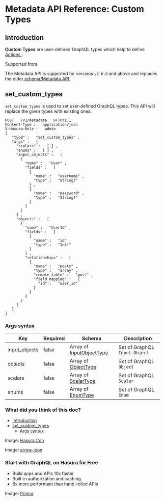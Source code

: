 # Metadata API Reference: Custom Types

## Introduction​

 **Custom Types** are user-defined GraphQL types which help to define[ Actions ](https://hasura.io/docs/latest/api-reference/metadata-api/actions/).

Supported from

The Metadata API is supported for versions `v2.0.0` and above and
replaces the older[ schema/Metadata API ](https://hasura.io/docs/latest/api-reference/schema-metadata-api/index/).

## set_custom_types​

 `set_custom_types` is used to set user-defined GraphQL types. This API
will replace the given types with existing ones.

```
POST   /v1/metadata   HTTP/1.1
Content-Type :   application/json
X-Hasura-Role :   admin
{
   "type" :   "set_custom_types" ,
   "args" :   {
     "scalars" :   [ ] ,
     "enums" :   [ ] ,
     "input_objects" :   [
       {
         "name" :   "User" ,
         "fields" :   [
           {
             "name" :   "username" ,
             "type" :   "String!"
           } ,
           {
             "name" :   "password" ,
             "type" :   "String!"
           }
         ]
       }
     ] ,
     "objects" :   [
       {
         "name" :   "UserId" ,
         "fields" :   [
           {
             "name" :   "id" ,
             "type" :   "Int!"
           }
         ] ,
         "relationships" :   [
           {
             "name" :   "posts" ,
             "type" :   "array" ,
             "remote_table" :   "post" ,
             "field_mapping" :   {
               "id" :   "user_id"
             }
           }
         ]
       }
     ]
   }
}
```

### Args syntax​

| Key | Required | Schema | Description |
|---|---|---|---|
| input_objects | false | Array of[ InputObjectType ](https://hasura.io/docs/latest/api-reference/syntax-defs/#inputobjecttype) | Set of GraphQL `Input Object`  |
| objects | false | Array of[ ObjectType ](https://hasura.io/docs/latest/api-reference/syntax-defs/#objecttype) | Set of GraphQL `Object`  |
| scalars | false | Array of[ ScalarType ](https://hasura.io/docs/latest/api-reference/syntax-defs/#scalartype) | Set of GraphQL `Scalar`  |
| enums | false | Array of[ EnumType ](https://hasura.io/docs/latest/api-reference/syntax-defs/#enumtype) | Set of GraphQL `Enum`  |


### What did you think of this doc?

- [ Introduction ](https://hasura.io/docs/latest/api-reference/metadata-api/custom-types/#introduction)
- [ set_custom_types ](https://hasura.io/docs/latest/api-reference/metadata-api/custom-types/#metadata-set-custom-types)
    - [ Args syntax ](https://hasura.io/docs/latest/api-reference/metadata-api/custom-types/#metadata-set-custom-types-syntax)


Image: [ Hasura Con ](https://res.cloudinary.com/dh8fp23nd/image/upload/v1686154570/hasura-con-2023/has-con-light-date_r2a2ud.png)

Image: [ arrow-icon ](https://res.cloudinary.com/dh8fp23nd/image/upload/v1683723549/main-web/chevron-right_ldbi7d.png)

### Start with GraphQL on Hasura for Free

- Build apps and APIs 10x faster
- Built-in authorization and caching
- 8x more performant than hand-rolled APIs


Image: [ Promo ](https://hasura.io/docs/assets/images/hasura-free-ff60e409244e0ea12b5a3045d1a9096b.png)
